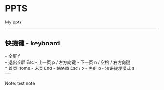 # PPTS

My ppts

---

## 快捷键 - keyboard

<div class="fragment" data-fragment-index="0">
- 全屏  f
</div>
<div class="fragment" data-fragment-index="1">
- 退出全屏  Esc
- 上一页  p / 左方向键
- 下一页  n / 空格 / 右方向键
</div>
<div class="fragment" data-fragment-index="2">
* 首页  Home
- 末页  End
- 缩略图  Esc / o
- 黑屏  b
- 演讲提示模式  s
</div>
---

Note: test note

